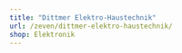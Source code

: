 ```yaml
---
title: "Dittmer Elektro-Haustechnik"
url: /zeven/dittmer-elektro-haustechnik/
shop: Elektronik
---
```

